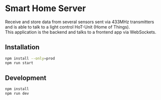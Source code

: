 # Smart Home Server 

Receive and store data from several sensors sent via 433MHz transmitters and
is able to talk to a light control HoT-Unit (Home of Things).  
This application is the backend and talks to a frontend app via WebSockets.

## Installation

```bash
npm install --only=prod
npm run start
```

## Development

```bash
npm install
npm run dev
```
